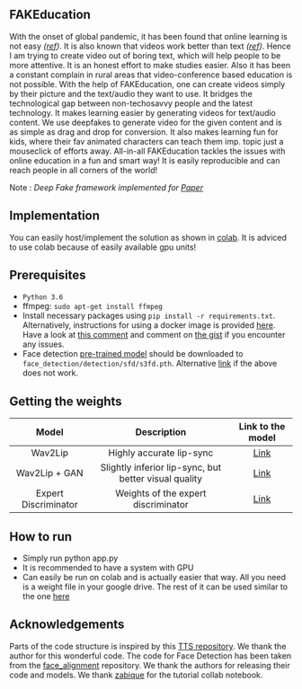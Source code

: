 FAKEducation
------------
With the onset of global pandemic, it has been found that online learning is not easy _([ref](https://www.acetutoring.com/blogs/2020/9/17/battling-against-student-attention-span-in-online-learning#:~:text=Maintain%20Eye%20Contact.,when%20listening%20to%20online%20lessons.&text=Ask%20questions%20at%20the%20end.))_. It is also known that videos work better than text _([ref](http://wondermouse.us/blog-post/blog-test-1/))_. Hence I am trying to create video out of boring text, which will help people to be more attentive. It is an honest effort to make studies easier. Also it has been a constant complain in rural areas that video-conference based education is not possible. With the help of FAKEducation, one can create videos simply by their picture and the text/audio they want to use. It bridges the technological gap between non-techosavvy people and the latest technology. It makes learning easier by generating videos for text/audio content. We use deepfakes to generate video for the given content and is as simple as drag and drop for conversion. It also makes learning fun for kids, where their fav animated characters can teach them imp. topic just a mouseclick of efforts away. All-in-all FAKEducation tackles the issues with online education in a fun and smart way! It is easily reproducible and can reach people in all corners of the world!

Note : _Deep Fake framework implemented for [Paper](http://arxiv.org/abs/2008.10010)_

Implementation
--------------
You can easily host/implement the solution as shown in [colab](https://colab.research.google.com/drive/1j8nrSvUmMNWnt--ArEBSWf74twX5PGGp?usp=sharing). It is adviced to use colab because of easily available gpu units!


Prerequisites
-------------
- `Python 3.6` 
- ffmpeg: `sudo apt-get install ffmpeg`
- Install necessary packages using `pip install -r requirements.txt`. Alternatively, instructions for using a docker image is provided [here](https://gist.github.com/xenogenesi/e62d3d13dadbc164124c830e9c453668). Have a look at [this comment](https://github.com/Rudrabha/Wav2Lip/issues/131#issuecomment-725478562) and comment on [the gist](https://gist.github.com/xenogenesi/e62d3d13dadbc164124c830e9c453668) if you encounter any issues. 
- Face detection [pre-trained model](https://www.adrianbulat.com/downloads/python-fan/s3fd-619a316812.pth) should be downloaded to `face_detection/detection/sfd/s3fd.pth`. Alternative [link](https://iiitaphyd-my.sharepoint.com/:u:/g/personal/prajwal_k_research_iiit_ac_in/EZsy6qWuivtDnANIG73iHjIBjMSoojcIV0NULXV-yiuiIg?e=qTasa8) if the above does not work.

Getting the weights
----------
| Model  | Description |  Link to the model | 
| :-------------: | :---------------: | :---------------: |
| Wav2Lip  | Highly accurate lip-sync | [Link](https://iiitaphyd-my.sharepoint.com/:u:/g/personal/radrabha_m_research_iiit_ac_in/Eb3LEzbfuKlJiR600lQWRxgBIY27JZg80f7V9jtMfbNDaQ?e=TBFBVW)  |
| Wav2Lip + GAN  | Slightly inferior lip-sync, but better visual quality | [Link](https://iiitaphyd-my.sharepoint.com/:u:/g/personal/radrabha_m_research_iiit_ac_in/EdjI7bZlgApMqsVoEUUXpLsBxqXbn5z8VTmoxp55YNDcIA?e=n9ljGW) |
| Expert Discriminator  | Weights of the expert discriminator | [Link](https://iiitaphyd-my.sharepoint.com/:u:/g/personal/radrabha_m_research_iiit_ac_in/EQRvmiZg-HRAjvI6zqN9eTEBP74KefynCwPWVmF57l-AYA?e=ZRPHKP) |

How to run
------------
- Simply run python app.py
- It is recommended to have a system with GPU
- Can easily be run on colab and is actually easier that way. All you need is a weight file in your google drive. The rest of it can be used similar to the one [here](./FakeEducation.ipynb)


Acknowledgements
----------
Parts of the code structure is inspired by this [TTS repository](https://github.com/r9y9/deepvoice3_pytorch). We thank the author for this wonderful code. The code for Face Detection has been taken from the [face_alignment](https://github.com/1adrianb/face-alignment) repository. We thank the authors for releasing their code and models. We thank [zabique](https://github.com/zabique) for the tutorial collab notebook.
